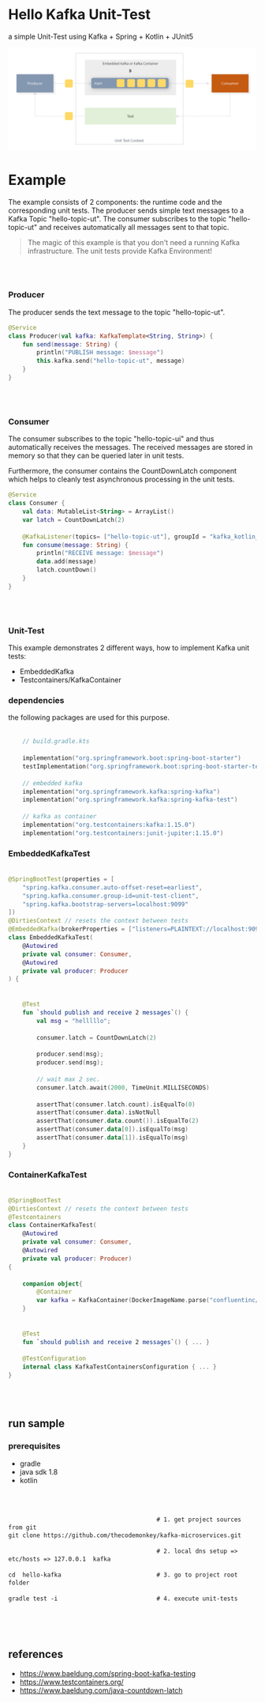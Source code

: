# Hello Kafka Unit-Test
a simple Unit-Test using Kafka + Spring + Kotlin + JUnit5

![alt text](../docs/kafka-unit-test.png)


# Example

The example consists of 2 components: the runtime code and the corresponding unit tests.
The producer sends simple text messages to a Kafka Topic "hello-topic-ut". 
The consumer subscribes to the topic "hello-topic-ut" and receives automatically all messages 
sent to that topic.

> The magic of this example is that you don't need a running Kafka infrastructure.
> The unit tests provide Kafka Environment!

<br/><br/>

### Producer

The producer sends the text message to the topic "hello-topic-ut".

```kotlin
@Service
class Producer(val kafka: KafkaTemplate<String, String>) {
    fun send(message: String) {
        println("PUBLISH message: $message")
        this.kafka.send("hello-topic-ut", message)
    }
}
```

<br/><br/>

### Consumer

The consumer subscribes to the topic "hello-topic-ui" and thus automatically receives the messages.
The received messages are stored in memory so that they can be queried later in unit tests.

Furthermore, the consumer contains the CountDownLatch component which helps to cleanly test asynchronous
processing in the unit tests.

```kotlin
@Service
class Consumer {
    val data: MutableList<String> = ArrayList()
    var latch = CountDownLatch(2)

    @KafkaListener(topics= ["hello-topic-ut"], groupId = "kafka_kotlin_id")
    fun consume(message: String) {
        println("RECEIVE message: $message")
        data.add(message)
        latch.countDown()
    }
}
```

<br/><br/>

### Unit-Test

This example demonstrates 2 different ways,
how to implement Kafka unit tests:

- EmbeddedKafka
- Testcontainers/KafkaContainer

### dependencies

the following packages are used for this purpose.

```kotlin

    // build.gradle.kts 

    implementation("org.springframework.boot:spring-boot-starter")
    testImplementation("org.springframework.boot:spring-boot-starter-test")

    // embedded kafka
    implementation("org.springframework.kafka:spring-kafka")
    implementation("org.springframework.kafka:spring-kafka-test")

    // kafka as container
    implementation("org.testcontainers:kafka:1.15.0")
    implementation("org.testcontainers:junit-jupiter:1.15.0")

```

### EmbeddedKafkaTest

```kotlin

@SpringBootTest(properties = [
    "spring.kafka.consumer.auto-offset-reset=earliest",
    "spring.kafka.consumer.group-id=unit-test-client",
    "spring.kafka.bootstrap-servers=localhost:9099"
])
@DirtiesContext // resets the context between tests
@EmbeddedKafka(brokerProperties = ["listeners=PLAINTEXT://localhost:9099", "port=9099"])
class EmbeddedKafkaTest(
    @Autowired
    private val consumer: Consumer,
    @Autowired
    private val producer: Producer
) {


    @Test
    fun `should publish and receive 2 messages`() {
        val msg = "helllllo";

        consumer.latch = CountDownLatch(2)

        producer.send(msg);
        producer.send(msg);

        // wait max 2 sec. 
        consumer.latch.await(2000, TimeUnit.MILLISECONDS)

        assertThat(consumer.latch.count).isEqualTo(0)
        assertThat(consumer.data).isNotNull
        assertThat(consumer.data.count()).isEqualTo(2)
        assertThat(consumer.data[0]).isEqualTo(msg)
        assertThat(consumer.data[1]).isEqualTo(msg)
    }
}

```

### ContainerKafkaTest

```kotlin

@SpringBootTest
@DirtiesContext // resets the context between tests
@Testcontainers
class ContainerKafkaTest(
    @Autowired
    private val consumer: Consumer,
    @Autowired
    private val producer: Producer)
{

    companion object{
        @Container
        var kafka = KafkaContainer(DockerImageName.parse("confluentinc/cp-kafka:5.4.3"));
    }


    @Test
    fun `should publish and receive 2 messages`() { ... }

    @TestConfiguration
    internal class KafkaTestContainersConfiguration { ... }
}

```

<br/><br/>

## run sample

### prerequisites

- gradle
- java sdk 1.8
- kotlin

<br/><br/>

```shell
                                          # 1. get project sources from git
git clone https://github.com/thecodemonkey/kafka-microservices.git      

                                          # 2. local dns setup => etc/hosts => 127.0.0.1  kafka

cd  hello-kafka                           # 3. go to project root folder  

gradle test -i                            # 4. execute unit-tests


```

<br/><br/>

## references


- https://www.baeldung.com/spring-boot-kafka-testing
- https://www.testcontainers.org/
- https://www.baeldung.com/java-countdown-latch
